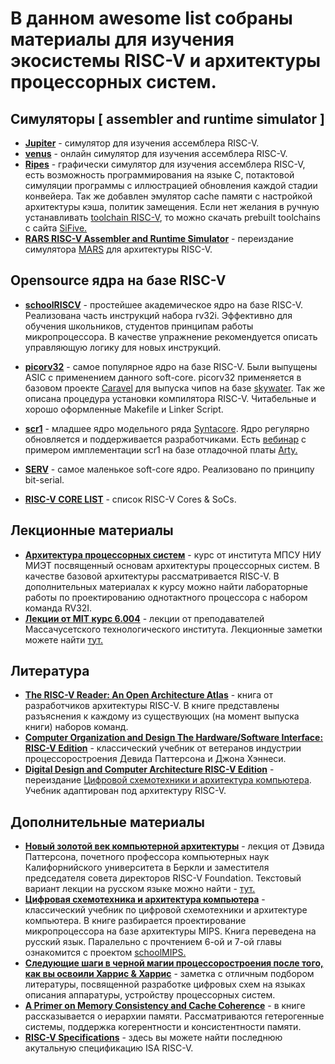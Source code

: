 # В данном awesome list собраны материалы для изучения экосистемы RISC-V и архитектуры процессорных систем. 

## Симуляторы [ assembler and runtime simulator ]
* [**Jupiter**](https://github.com/andrescv/Jupiter) - симулятор для изучения ассемблера RISC-V.
* [**venus**](https://www.kvakil.me/venus/) - онлайн симулятор для изучения ассемблера RISC-V.
* [**Ripes**](https://github.com/mortbopet/Ripes) - графически симулятор для изучения ассемблера RISC-V, есть возможность программирования на языке С, потактовой симуляции программы с иллюстрацией обновления каждой стадии конвейера. Так же добавлен эмулятор cache памяти с настройкой архитектуры кэша, политик замещения. Если нет желания в ручную устанавливать [toolchain RISC-V](https://github.com/riscv-collab/riscv-gnu-toolchain), то можно скачать prebuilt toolchains c сайта [SiFive.](https://www.sifive.com/software)
* [**RARS RISC-V Assembler and Runtime Simulator**](https://github.com/TheThirdOne/rars) - переиздание симулятора [MARS](http://courses.missouristate.edu/kenvollmar/mars/) для архитектуры RISC-V.

## Opensource ядра на базе RISC-V
* [**schoolRISCV**](https://github.com/zhelnio/schoolRISCV) - простейшее академическое ядро на базе RISC-V. Реализована часть инструкций набора rv32i. Эффективно для обучения школьников, студентов принципам работы микропроцессора. В качестве упражнение рекомендуется описать управляющую логику для новых инструкций.  
* [**picorv32**](https://github.com/cliffordwolf/picorv32) - самое популярное ядро на базе RISC-V. Были выпущены ASIC с применением данного soft-core. picorv32 применяется в базовом проекте [Caravel](https://github.com/efabless/caravel) для выпуска чипов на базе [skywater](https://skywater-pdk.readthedocs.io/en/latest/).  Так же описана процедура установки компилятора RISC-V. Читабельные и хорошо оформленные Makefile и Linker Script.
* [**scr1**](https://github.com/syntacore/scr1) - младшее ядро модельного ряда [Syntacore](https://syntacore.com/page/products/processor-ip/scr1). Ядро регулярно обновляется и поддерживается разработчиками. Есть [вебинар](https://youtu.be/OxDkCw3BdCQ) с примером имплементации scr1 на базе отладочной платы [Arty.](https://digilent.com/arty-a7-artix-7-fpga-development-board/)
* [**SERV**](https://github.com/olofk/serv) - самое маленькое soft-core ядро. Реализовано по принципу bit-serial.

* [**RISC-V CORE LIST**](https://riscv.org/exchange/cores-socs/) -  список RISC-V Cores & SoCs.

## Лекционные материалы
* [**Архитектура процессорных систем**](https://www.youtube.com/c/%D0%90%D0%9F%D0%A1%D0%9F%D0%BE%D0%BF%D0%BE%D0%B2) - курс от института МПСУ НИУ МИЭТ посвященный основам архитектуры процессорных систем. В качестве базовой архитектуры рассматривается RISC-V. В дополнительных материалах к курсу можно найти лабораторные работы по проектированию однотактного процессора с набором команда RV32I. 
* [**Лекции от MIT курс 6.004**](https://www.youtube.com/channel/UC1DcxXg6GkAcp2zk2w7U6qQ) - лекции от преподавателей Массачусетского технологического института. Лекционные заметки можете найти [тут.](https://computationstructures.org/lectures/info/info.html)

## Литература 
* [**The RISC-V Reader: An Open Architecture Atlas**](http://riscvbook.com/) - книга от разработчиков архитектуры RISC-V. В книге представлены разъяснения к каждому из существующих (на момент выпуска книги) наборов команд.
* [**Computer Organization and Design The Hardware/Software Interface: RISC-V Edition**](http://home.ustc.edu.cn/~louwenqi/reference_books_tools/Computer%20Organization%20and%20Design%20RISC-V%20edition.pdf) - классический учебник от ветеранов индустрии процессоростроения Девида Паттерсона и Джона Хэннеси. 
* [**Digital Design and Computer Architecture RISC-V Edition**](https://www.elsevier.com/books/digital-design-and-computer-architecture/harris/978-0-12-820064-3) - переиздание [Цифровой схемотехники и архитектура компьютера](https://microelectronica.pro/wp-content/uploads/books/digital-design-and-computer-architecture-russian-translation.pdf). Учебник адаптирован под архитектуру RISC-V. 
## Дополнительные материалы
* [**Новый золотой век компьютерной архитектуры**](https://www.youtube.com/watch?v=Sdb0433lTrk&t=243s&ab_channel=YADRO) - лекция от Дэвида Паттерсона, почетного профессора компьютерных наук Калифорнийского университета в Беркли и заместителя председателя совета директоров RISC-V Foundation. Текстовый вариант лекции на русском языке можно найти - [тут.](https://habr.com/ru/post/440760/)
* [**Цифровая схемотехника и архитектура компьютера**](https://microelectronica.pro/wp-content/uploads/books/digital-design-and-computer-architecture-russian-translation.pdf) - классический учебник по цифровой схемотехники и архитектуре компьютера. В книге разбирается проектирование микропроцессора на базе архитектуры MIPS. Книга переведена на русский язык. Паралельно с прочтением 6-ой и 7-ой главы ознакомится с проектом [schoolMIPS.](https://github.com/MIPSfpga/schoolMIPS)
* [**Следующие шаги в черной магии процессоростроения после того, как вы освоили Харрис & Харрис**](https://habr.com/ru/post/336116/) - заметка с отличным подбором литературы, посвященной разработке цифровых схем на языках описания аппаратуры, устройству процессорных систем. 
* [**A Primer on Memory Consistency and Cache Coherence**](https://www.morganclaypool.com/doi/abs/10.2200/S00962ED2V01Y201910CAC049) - в книге рассказывается о иерархии памяти. Рассматриваются гетерогенные системы, поддержка когерентности и консистентности памяти. 
* [**RISC-V Specifications**](https://riscv.org/technical/specifications/) - здесь вы можете найти последнюю акутальную спецификацию ISA RISC-V.

